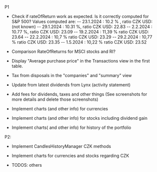 P1

- Check if rateOfReturn work as expected. Is it correctly computed for S&P 500? Values computed are:
-- 23.1.2024 : 10.2 % , ratio CZK USD: (not known)
-- 29.1.2024 : 10.31 %, ratio CZK USD: 22.83
-- 2.2.2024  : 10.77 %, ratio CZK USD: 23.09
-- 19.2.2024 : 11,39 % ratio CZK USD: 23.64
-- 22.2.2024 : 10,7 % ratio CZK USD: 23.29
-- 29.2.2024 : 10,77 % ratio CZK USD: 23.35
-- 1.5.2024 : 10,22 % ratio CZK USD: 23.52

- Comparison RateOfReturns for MSCI stocks and RI?

- Display "Average purchase price" in the Transactions view in the first table.

- Tax from disposals in the "companies" and "summary" view

- Update from latest dividends from Lynx (activity statement)

- Add fees for dividends, taxes and other things (See screenshots for more details and delete those screenshots)

- Implement charts (and other info) for currencies

- Implement charts (and other info) for stocks including dividend gain

- Implement charts( and other info) for history of the portfolio

P2: 

- Implement CandlesHistoryManager CZK methods

- Implement charts for currencies and stocks regarding CZK

- TODOS: others
 
